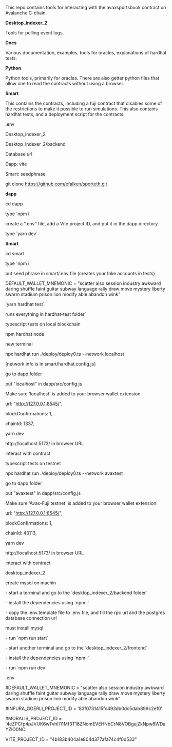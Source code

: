 This repo contains tools for interacting with the avaxsportsbook contract on Avalanche C-chain.

**Desktop_indexer_2**

Tools for pulling event logs.

**Docs**

Various documentation, examples, tools for oracles, explanations of hardhat tests.

**Python**

Python tools, primarily for oracles. There are also getter python files that allow one to read the contracts without using a browser.

**Smart**

This contains the contracts, including a fuji contract that disables some of the restrictions to make it possible to run simulations. This also contains hardhat tests, and a deployment script for the contracts.

.env

Desktop_indexer_2

Desktop_indexer_2/backend

Database url

Dapp: vite

Smart: seedphrase

git clone https://github.com/efalken/sporteth.git

**dapp**

cd dapp

type \`npm i\`

create a ".env" file, add a Vite project ID, and put it in the dapp directory

type \`yarn dev\`

**Smart**

cd smart

type \`npm i\`

put seed phrase in smart/.env file (creates your fake accounts in tests)

DEFAULT_WALLET_MNEMONIC = "scatter also session industry awkward daring shuffle faint guitar subway language rally draw move mystery liberty swarm stadium prison lion modify able abandon wink"

\`yarn hardhat test\`

runs everything in hardhat-test folder\`

typescript tests on local blockchain

npm hardhat node

new terminal

npx hardhat run ./deploy/deploy0.ts --network localhost

[network info is in smart/hardhat.config.js]

go to dapp folder

put "localhost" in dapp/src/config.js

Make sure 'localhost' is added to your browser wallet extension

url: "http://127.0.0.1:8545/",

blockConfirmations: 1,

chainId: 1337,

yarn dev

http://localhost:5173/ in browser URL

interact with contract

typescript tests on testnet

npx hardhat run ./deploy/deploy0.ts --network avaxtest

go to dapp folder

put "avaxtest" in dapp/src/config.js

Make sure 'Avax-Fuji testnet' is added to your browser wallet extension

url: "http://127.0.0.1:8545/",

blockConfirmations: 1,

chainId: 43113,

yarn dev

http://localhost:5173/ in browser URL

interact with contract

desktop_indexer_2

create mysql on machin

\- start a terminal and go to the \`desktop_indexer_2/backend folder\`

\- install the dependencies using \`npm i\`

\- copy the .env.template file to .env file, and fill the rpc url and the postgres database connection url

must install mysql

\- run \`npm run start\`

\- start another terminal and go to the \`desktop_indexer_2/frontend\`

\- install the dependencies using \`npm i\`

\- run \`npm run dev\`

.env

\#DEFAULT_WALLET_MNEMONIC = "scatter also session industry awkward daring shuffle faint guitar subway language rally draw move mystery liberty swarm stadium prison lion modify able abandon wink"

\#INFURA_GOERLI_PROJECT_ID = '83f0731415fc493db0dc5dab899c2ef0'

\#MORALIS_PROJECT_ID = '4eZPCfp4pJVUK6wTvhl7i1Mf3T18ZNomEVEHNbCrN8VOBgejZkNpw8WDaYZlO0NC'

VITE_PROJECT_ID = "4b183b404a1e804d377afa74c4f0d533"
